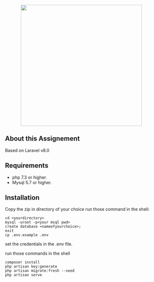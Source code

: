 <p align="center"><a href="https://www.duplitrade.com/" target="_blank"><img src="https://www.duplitrade.com/img/logo.png" width="400"></a></p>



## About this Assignement

Based on Laravel v8.0

## Requirements


- php 7.3 or higher.
- Mysql 5.7 or higher.

## Installation
Copy the zip in directory of your choice
run those command in the shell:
```
cd <yourdirectory>
mysql -uroot -p<your msql pwd>
create database <nameofyourchoice>;
exit
cp .env.example .env
```
set the credentials in the .env file.

run those commands in the shell
```
composer install
php artisan key:generate
php artisan migrate:fresh --seed
php artisan serve
```
